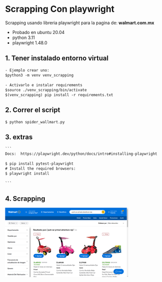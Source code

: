 # Scrapping Con playwright

  Scrapping usando libreria playwright para la pagina de: **walmart.com.mx**
  - Probado en ubuntu 20.04
  - python 3.11
  - playwright 1.48.0  

## 1. Tener instalado entorno virtual

    - Ejemplo crear uno:
    $python3 -m venv venv_scrapping

    - Activarlo e instalar requirements
    $source ./venv_scrapping/bin/activate
    $(venv_scrapping) pip install -r requirements.txt

## 2. Correr el script
    $ python spider_wallmart.py

## 3. extras
    ```
    Docs:  https://playwright.dev/python/docs/intro#installing-playwright
    
    $ pip install pytest-playwright    
    # Install the required browsers:
    $ playwright install

    ```
## 4. Scrapping

  <img alt="Screenshot" src="https://raw.githubusercontent.com/wzorroman/scrapping_wallmart/refs/heads/master/screenshots/2025-05-04%2022%3A37%3A05_walmart_push-car.png" title="Sample" width="400"/>

